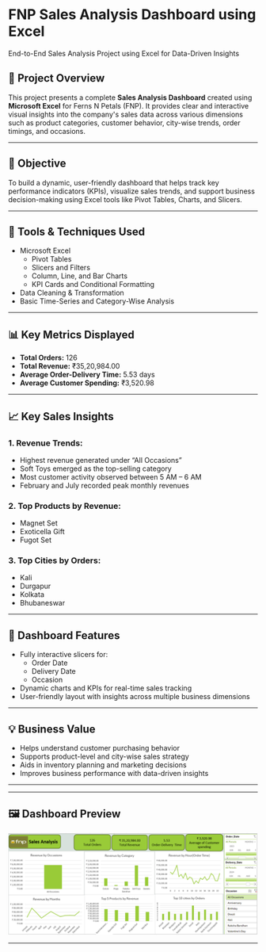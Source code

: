 # FNP Sales Analysis Dashboard using Excel
End-to-End Sales Analysis Project using Excel for Data-Driven Insights

## 📄 Project Overview

This project presents a complete **Sales Analysis Dashboard** created using **Microsoft Excel** for Ferns N Petals (FNP). It provides clear and interactive visual insights into the company's sales data across various dimensions such as product categories, customer behavior, city-wise trends, order timings, and occasions.

---

## 🎯 Objective

To build a dynamic, user-friendly dashboard that helps track key performance indicators (KPIs), visualize sales trends, and support business decision-making using Excel tools like Pivot Tables, Charts, and Slicers.

---

## 🔧 Tools & Techniques Used

- Microsoft Excel  
  - Pivot Tables  
  - Slicers and Filters  
  - Column, Line, and Bar Charts  
  - KPI Cards and Conditional Formatting  
- Data Cleaning & Transformation  
- Basic Time-Series and Category-Wise Analysis

---

## 📊 Key Metrics Displayed

- **Total Orders:** 126  
- **Total Revenue:** ₹35,20,984.00  
- **Average Order-Delivery Time:** 5.53 days  
- **Average Customer Spending:** ₹3,520.98  

---

## 📈 Key Sales Insights

### 1. Revenue Trends:
- Highest revenue generated under “All Occasions”
- Soft Toys emerged as the top-selling category
- Most customer activity observed between 5 AM – 6 AM
- February and July recorded peak monthly revenues

### 2. Top Products by Revenue:
- Magnet Set  
- Exoticella Gift  
- Fugot Set  

### 3. Top Cities by Orders:
- Kali  
- Durgapur  
- Kolkata  
- Bhubaneswar  

---

## 📌 Dashboard Features

- Fully interactive slicers for:
  - Order Date  
  - Delivery Date  
  - Occasion  
- Dynamic charts and KPIs for real-time sales tracking  
- User-friendly layout with insights across multiple business dimensions

---

## 💡 Business Value

- Helps understand customer purchasing behavior  
- Supports product-level and city-wise sales strategy  
- Aids in inventory planning and marketing decisions  
- Improves business performance with data-driven insights

---

---

## 🖼️ Dashboard Preview

![Dashboard Screenshot](Dashboard%20image.png)

---

